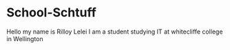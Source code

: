 # School-Schtuff
Hello my name is Rilloy Lelei
I am a student studying IT at whitecliffe college in Wellington 

